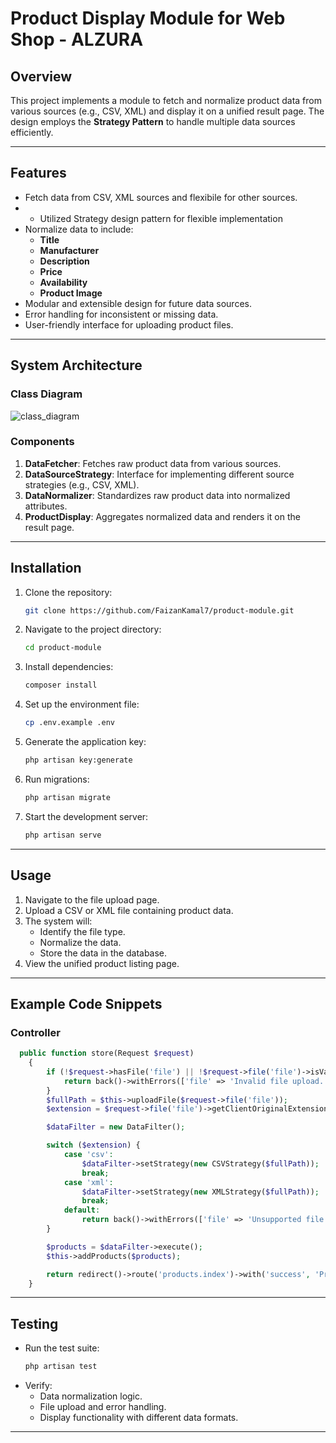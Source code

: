 # Product Display Module for Web Shop - ALZURA 

## Overview
This project implements a module to fetch and normalize product data from various sources (e.g., CSV, XML) and display it on a unified result page. The design employs the **Strategy Pattern** to handle multiple data sources efficiently.

---

## Features
- Fetch data from CSV, XML sources and flexibile for other sources.
- - Utilized Strategy design pattern for flexible implementation
- Normalize data to include:
  - **Title**
  - **Manufacturer**
  - **Description**
  - **Price**
  - **Availability**
  - **Product Image**
- Modular and extensible design for future data sources.
- Error handling for inconsistent or missing data.
- User-friendly interface for uploading product files.

---

## System Architecture

### Class Diagram
![class_diagram](https://github.com/user-attachments/assets/bff6abe5-8d53-4c60-b576-fd4def90c247)


### Components
1. **DataFetcher**: Fetches raw product data from various sources.
2. **DataSourceStrategy**: Interface for implementing different source strategies (e.g., CSV, XML).
3. **DataNormalizer**: Standardizes raw product data into normalized attributes.
4. **ProductDisplay**: Aggregates normalized data and renders it on the result page.

---

## Installation
1. Clone the repository:
   ```bash
   git clone https://github.com/FaizanKamal7/product-module.git
   ```
2. Navigate to the project directory:
   ```bash
   cd product-module
   ```
3. Install dependencies:
   ```bash
   composer install
   ```
4. Set up the environment file:
   ```bash
   cp .env.example .env
   ```
5. Generate the application key:
   ```bash
   php artisan key:generate
   ```
6. Run migrations:
   ```bash
   php artisan migrate
   ```
7. Start the development server:
   ```bash
   php artisan serve
   ```

---

## Usage
1. Navigate to the file upload page.
2. Upload a CSV or XML file containing product data.
3. The system will:
   - Identify the file type.
   - Normalize the data.
   - Store the data in the database.
4. View the unified product listing page.

---

## Example Code Snippets

### Controller
```php
  public function store(Request $request)
    {
        if (!$request->hasFile('file') || !$request->file('file')->isValid()) {
            return back()->withErrors(['file' => 'Invalid file upload.']);
        }
        $fullPath = $this->uploadFile($request->file('file'));
        $extension = $request->file('file')->getClientOriginalExtension();

        $dataFilter = new DataFilter();

        switch ($extension) {
            case 'csv':
                $dataFilter->setStrategy(new CSVStrategy($fullPath));
                break;
            case 'xml':
                $dataFilter->setStrategy(new XMLStrategy($fullPath));
                break;
            default:
                return back()->withErrors(['file' => 'Unsupported file type.']);
        }

        $products = $dataFilter->execute();
        $this->addProducts($products);

        return redirect()->route('products.index')->with('success', 'Products imported successfully!');
    }
```

---

## Testing
- Run the test suite:
  ```bash
  php artisan test
  ```
- Verify:
  - Data normalization logic.
  - File upload and error handling.
  - Display functionality with different data formats.

---

